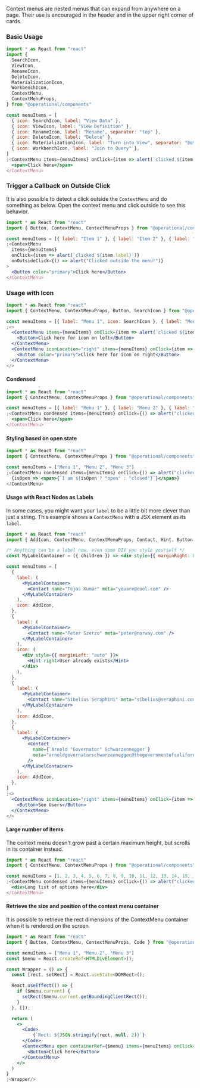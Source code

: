 Context menus are nested menus that can expand from anywhere on a page. Their use is encouraged in the header and in the upper right corner of cards.

### Basic Usage

```jsx
import * as React from "react"
import {
  SearchIcon,
  ViewIcon,
  RenameIcon,
  DeleteIcon,
  MaterializationIcon,
  WorkbenchIcon,
  ContextMenu,
  ContextMenuProps,
} from "@operational/components"

const menuItems = [
  { icon: SearchIcon, label: "View Data" },
  { icon: ViewIcon, label: "View Definition" },
  { icon: RenameIcon, label: "Rename", separator: "top" },
  { icon: DeleteIcon, label: "Delete" },
  { icon: MaterializationIcon, label: "Turn into View", separator: "both" },
  { icon: WorkbenchIcon, label: "Join to Query" },
]
;<ContextMenu items={menuItems} onClick={item => alert(`clicked ${item.label}`)}>
  <span>Click here</span>
</ContextMenu>
```

### Trigger a Callback on Outside Click

It is also possible to detect a click outside the `ContextMenu` and do something as below. Open the context menu and click outside to see this behavior.

```jsx
import * as React from "react"
import { Button, ContextMenu, ContextMenuProps } from "@operational/components"

const menuItems = [{ label: "Item 1" }, { label: "Item 2" }, { label: "Item 3" }]
;<ContextMenu
  items={menuItems}
  onClick={item => alert(`clicked ${item.label}`)}
  onOutsideClick={() => alert("Clicked outside the menu!")}
>
  <Button color="primary">Click here</Button>
</ContextMenu>
```

### Usage with Icon

```jsx
import * as React from "react"
import { ContextMenu, ContextMenuProps, Button, SearchIcon } from "@operational/components"

const menuItems = [{ label: "Menu 1", icon: SearchIcon }, { label: "Menu 2" }, { label: "Menu 3" }]
;<>
  <ContextMenu items={menuItems} onClick={item => alert(`clicked ${item.label}`)}>
    <Button>Click here for icon on left</Button>
  </ContextMenu>
  <ContextMenu iconLocation="right" items={menuItems} onClick={item => alert(`clicked ${item.label}`)}>
    <Button color="primary">Click here for icon on right</Button>
  </ContextMenu>
</>
```

#### Condensed

```jsx
import * as React from "react"
import { ContextMenu, ContextMenuProps } from "@operational/components"

const menuItems = [{ label: "Menu 1" }, { label: "Menu 2" }, { label: "Menu 3" }]
;<ContextMenu condensed items={menuItems} onClick={() => alert("clicked")}>
  <span>Click here</span>
</ContextMenu>
```

#### Styling based on open state

```jsx
import * as React from "react"
import { ContextMenu, ContextMenuProps } from "@operational/components"

const menuItems = ["Menu 1", "Menu 2", "Menu 3"]
;<ContextMenu condensed items={menuItems} onClick={() => alert("clicked")}>
  {isOpen => <span>{`I am ${isOpen ? "open" : "closed"}`}</span>}
</ContextMenu>
```

#### Usage with React Nodes as Labels

In some cases, you might want your `label` to be a little bit more clever than just a string. This example shows a `ContextMenu` with a JSX element as its `label`.

```jsx
import * as React from "react"
import { AddIcon, ContextMenu, ContextMenuProps, Contact, Hint, Button } from "@operational/components"

/* Anything can be a label now, even some DIV you style yourself */
const MyLabelContainer = ({ children }) => <div style={{ marginRight: 8, padding: "8px 0" }}>{children}</div>

const menuItems = [
  {
    label: (
      <MyLabelContainer>
        <Contact name="Tejas Kumar" meta="youare@cool.com" />
      </MyLabelContainer>
    ),
    icon: AddIcon,
  },
  {
    label: (
      <MyLabelContainer>
        <Contact name="Peter Szerzo" meta="peter@norway.com" />
      </MyLabelContainer>
    ),
    icon: (
      <div style={{ marginLeft: "auto" }}>
        <Hint right>User already exists</Hint>
      </div>
    ),
  },
  {
    label: (
      <MyLabelContainer>
        <Contact name="Sibelius Seraphini" meta="sibelius@seraphini.com" />
      </MyLabelContainer>
    ),
    icon: AddIcon,
  },
  {
    label: (
      <MyLabelContainer>
        <Contact
          name={`Arnold "Governator" Schwarzennegger`}
          meta="arnoldgovernatorschwarzennegger@thegovernmentofcalifornia.usa🇺🇸"
        />
      </MyLabelContainer>
    ),
    icon: AddIcon,
  },
]
;<>
  <ContextMenu iconLocation="right" items={menuItems} onClick={item => alert(`clicked`)}>
    <Button>See Users</Button>
  </ContextMenu>
</>
```

#### Large number of items

The context menu doesn't grow past a certain maximum height, but scrolls in its container instead.

```jsx
import * as React from "react"
import { ContextMenu, ContextMenuProps } from "@operational/components"

const menuItems = [1, 2, 3, 4, 5, 6, 7, 8, 9, 10, 11, 12, 13, 14, 15, 16].map(item => `Menu ${item}`)
;<ContextMenu condensed items={menuItems} onClick={() => alert("clicked")}>
  <div>Long list of options here</div>
</ContextMenu>
```

#### Retrieve the size and position of the context menu container

It is possible to retrieve the rect dimensions of the ContextMenu container when it is rendered on the screen

```jsx
import * as React from "react"
import { Button, ContextMenu, ContextMenuProps, Code } from "@operational/components"

const menuItems = ["Menu 1", "Menu 2", "Menu 3"]
const $menu = React.createRef<HTMLDivElement>();

const Wrapper = () => {
  const [rect, setRect] = React.useState<DOMRect>();

  React.useEffect(() => {
    if ($menu.current) {
      setRect($menu.current.getBoundingClientRect());
    }
  }, []);

  return (
    <>
      <Code>
          {`Rect: ${JSON.stringify(rect, null, 2)}`}
      </Code>
      <ContextMenu open containerRef={$menu} items={menuItems} onClick={() => alert("clicked")}>
        <Button>Click here</Button>
      </ContextMenu>
    </>
  )
}
;<Wrapper/>
```
